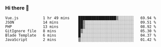 ### Hi there 👋

<!--START_SECTION:waka-->

```text
Vue.js           1 hr 49 mins    █████████████████▒░░░░░░░   69.94 %
JSON             14 mins         ██▒░░░░░░░░░░░░░░░░░░░░░░   09.51 %
PHP              13 mins         ██▒░░░░░░░░░░░░░░░░░░░░░░   08.92 %
GitIgnore file   8 mins          █▒░░░░░░░░░░░░░░░░░░░░░░░   05.30 %
Blade Template   6 mins          █░░░░░░░░░░░░░░░░░░░░░░░░   04.37 %
JavaScript       2 mins          ▒░░░░░░░░░░░░░░░░░░░░░░░░   01.42 %
```

<!--END_SECTION:waka-->

<!--
**Jonas-VanHaeken/Jonas-VanHaeken** is a ✨ _special_ ✨ repository because its `README.md` (this file) appears on your GitHub profile.

Here are some ideas to get you started:

- 🔭 I’m currently working on ...
- 🌱 I’m currently learning ...
- 👯 I’m looking to collaborate on ...
- 🤔 I’m looking for help with ...
- 💬 Ask me about ...
- 📫 How to reach me: ...
- 😄 Pronouns: ...
- ⚡ Fun fact: ...
-->
